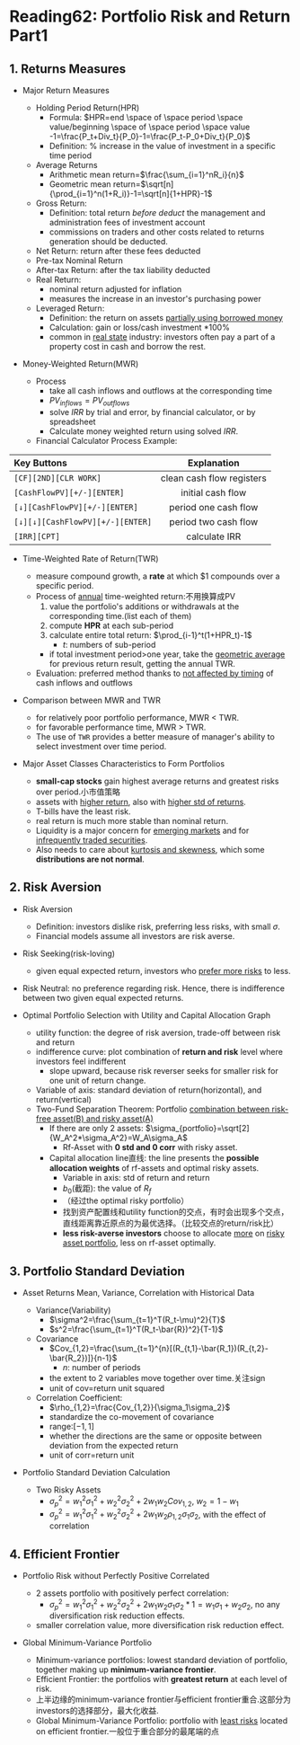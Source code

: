 # Reading62: Portfolio Risk and Return Part1

## 1. Returns Measures

- Major Return Measures
  - Holding Period Return(HPR)
    - Formula: $HPR=end \space of \space period \space value/beginning \space of \space period \space value -1=\frac{P_t+Div_t}{P_0}-1=\frac{P_t-P_0+Div_t}{P_0}$
    - Definition: % increase in the value of investment in a specific time period
  - Average Returns
    - Arithmetic mean return=$\frac{\sum_{i=1}^nR_i}{n}$
    - Geometric mean return=$\sqrt[n]{\prod_{i=1}^n(1+R_i)}-1=\sqrt[n]{1+HPR}-1$
  - Gross Return:
    - Definition: total return *before deduct* the management and administration fees of investment account
    - commissions on traders and other costs related to returns generation should be deducted.
  - Net Return: return after these fees deducted
  - Pre-tax Nominal Return
  - After-tax Return: after the tax liability deducted
  - Real Return:
    - nominal return adjusted for inflation
    - measures the increase in an investor's purchasing power
  - Leveraged Return:
    - Definition: the return on assets <u>partially using borrowed money</u>
    - Calculation: gain or loss/cash investment *100%
    - common in <u>real state</u> industry: investors often pay a part of a property cost in cash and borrow the rest.

- Money-Weighted Return(MWR)
  - Process
    - take all cash inflows and outflows at the corresponding time
    - $PV_{inflows}=PV_{outflows}$
    - solve $IRR$ by trial and error, by financial calculator, or by spreadsheet
    - Calculate money weighted return using solved $IRR$.
  - Financial Calculator Process Example:

| Key Buttons      | Explanation|
| :--------  | :-----:  |
| `[CF][2ND][CLR WORK]` | clean cash flow registers|
| `[CashFlowPV][+/-][ENTER]`|initial cash flow |
| `[↓][CashFlowPV][+/-][ENTER]`|period one cash flow|
| `[↓][↓][CashFlowPV][+/-][ENTER]`|period two cash flow|
| `[IRR][CPT]`|calculate IRR|
  
- Time-Weighted Rate of Return(TWR)
  - measure compound growth, a **rate** at which $1 compounds over a specific period.
  - Process of <u>annual</u> time-weighted return:不用换算成PV
      1. value the portfolio's additions or withdrawals at the corresponding time.(list each of them)
      2. compute **HPR** at each sub-period
      3. calculate entire total return: $\prod_{i-1}^t(1+HPR_t)-1$
         - $t$: numbers of sub-period
    - if total investment period>one year, take the <u>geometric average</u> for previous return result, getting the annual TWR.
  - Evaluation: preferred method thanks to <u>not affected by timing</u> of cash inflows and outflows
  
- Comparison between MWR and TWR
  - for relatively poor portfolio performance, MWR < TWR.
  - for favorable performance time, MWR > TWR.
  - The use of `TWR` provides a better measure of manager's ability to select investment over time period.

- Major Asset Classes Characteristics to Form Portfolios
  - **small-cap stocks** gain highest average returns and greatest risks over period.小市值策略
  - assets with <u>higher return</u>, also with <u>higher std of returns</u>.
  - T-bills have the least risk.
  - real return is much more stable than nominal return.
  - Liquidity is a major concern for <u>emerging markets</u> and for <u>infrequently traded securities</u>.
  - Also needs to care about <u>kurtosis and skewness</u>, which some **distributions are not normal**.

## 2. Risk Aversion

- Risk Aversion
  - Definition: investors dislike risk, preferring less risks, with small $\sigma$.
  - Financial models assume all investors are risk averse.

- Risk Seeking(risk-loving)
  - given equal expected return, investors who <u>prefer more risks</u> to less.

- Risk Neutral: no preference regarding risk. Hence, there is indifference between two given equal expected returns.

- Optimal Portfolio Selection with Utility and Capital Allocation Graph
  - utility function: the degree of risk aversion, trade-off between risk and return
  - indifference curve: plot combination of **return and risk** level where investors feel indifferent
    - slope upward, because risk reverser seeks for smaller risk for one unit of return change.
  - Variable of axis: standard deviation of return(horizontal), and return(vertical)
  - Two-Fund Separation Theorem: Portfolio <u>combination between risk-free asset(B) and risky asset(A)</u>
    - If there are only 2 assets: $\sigma_{portfolio}=\sqrt[2]{W_A^2*\sigma_A^2}=W_A\sigma_A$
      - Rf-Asset with **0 std and 0 corr** with risky asset.
    - Capital allocation line直线: the line presents the **possible allocation weights** of rf-assets and optimal risky assets.
      - Variable in axis: std of return and return
      - $b_0$(截距): the value of $R_f$
      - （经过the optimal risky portfolio） 
      - 找到资产配置线和utility function的交点，有时会出现多个交点，直线距离靠近原点的为最优选择。（比较交点的return/risk比）
      - **less risk-averse investors** choose to allocate <u>more</u> on <u>risky asset portfolio</u>, less on rf-asset optimally.

## 3. Portfolio Standard Deviation

- Asset Returns Mean, Variance, Correlation with Historical Data
  - Variance(Variability)
    - $\sigma^2=\frac{\sum_{t=1}^T(R_t-\mu)^2}{T}$
    - $s^2=\frac{\sum_{t=1}^T(R_t-\bar{R})^2}{T-1}$ 
  - Covariance
    - $Cov_{1,2}=\frac{\sum_{t=1}^{n}[(R_{t,1}-\bar{R_1})(R_{t,2}-\bar{R_2})]}{n-1}$
      - $n$: number of periods
    - the extent to 2 variables move together over time.关注sign
    - unit of cov=return unit squared
  - Correlation Coefficient:
    - $\rho_{1,2}=\frac{Cov_{1,2}}{\sigma_1\sigma_2}$
    - standardize the co-movement of covariance
    - range:$[-1,1]$
    - whether the directions are the same or opposite between deviation from the expected return
    - unit of corr=return unit 

- Portfolio Standard Deviation Calculation
  - Two Risky Assets
    - $\sigma_{p}^2=w_1^2\sigma_1^2+w_2^2\sigma_2^2+2w_1w_2Cov_{1,2}$, $w_2=1-w_1$
    - $\sigma_{p}^2=w_1^2\sigma_1^2+w_2^2\sigma_2^2+2w_1w_2\rho_{1,2}\sigma_1\sigma_2$, with the effect of correlation

## 4. Efficient Frontier

- Portfolio Risk without Perfectly Positive Correlated
  - 2 assets portfolio with positively perfect correlation:
    - $\sigma_{p}^2=w_1^2\sigma_1^2+w_2^2\sigma_2^2+2w_1w_2\sigma_1\sigma_2*1=w_1\sigma_1+w_2\sigma_2$, no any diversification risk reduction effects.
  - smaller correlation value, more diversification risk reduction effect.

- Global Minimum-Variance Portfolio
  - Minimum-variance portfolios: lowest standard deviation of portfolio, together making up **minimum-variance frontier**.
  - Efficient Frontier: the portfolios with **greatest return** at each level of risk.
  - 上半边缘的minimum-variance frontier与efficient frontier重合.这部分为investors的选择部分，最大化收益.
  - Global Minimum-Variance Portfolio: portfolio with <u>least risks</u> located on efficient frontier.一般位于重合部分的最尾端的点